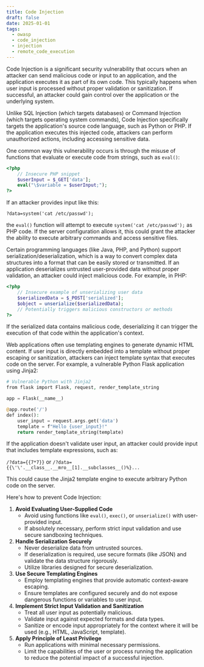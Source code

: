 ```yaml
---
title: Code Injection
draft: false
date: 2025-01-01
tags:
  - owasp
  - code_injection
  - injection
  - remote_code_execution
---
```


Code Injection is a significant security vulnerability that occurs when an attacker can send malicious code or input to an application, and the application executes it as part of its own code. This typically happens when user input is processed without proper validation or sanitization. If successful, an attacker could gain control over the application or the underlying system.

Unlike SQL Injection (which targets databases) or Command Injection (which targets operating system commands), Code Injection specifically targets the application's source code language, such as Python or PHP. If the application executes this injected code, attackers can perform unauthorized actions, including accessing sensitive data.

One common way this vulnerability occurs is through the misuse of functions that evaluate or execute code from strings, such as `eval()`:

```php
<?php
    // Insecure PHP snippet
    $userInput = $_GET['data'];
    eval("\$variable = $userInput;");
?>
```

If an attacker provides input like this:

`?data=system('cat /etc/passwd');`

the `eval()` function will attempt to execute `system('cat /etc/passwd');` as PHP code. If the server configuration allows it, this could grant the attacker the ability to execute arbitrary commands and access sensitive files.

Certain programming languages (like Java, PHP, and Python) support serialization/deserialization, which is a way to convert complex data structures into a format that can be easily stored or transmitted. If an application deserializes untrusted user-provided data without proper validation, an attacker could inject malicious code. For example, in PHP:

```php
<?php
    // Insecure example of unserializing user data
    $serializedData = $_POST['serialized'];
    $object = unserialize($serializedData);
    // Potentially triggers malicious constructors or methods
?>
```

If the serialized data contains malicious code, deserializing it can trigger the execution of that code within the application's context.

Web applications often use templating engines to generate dynamic HTML content. If user input is directly embedded into a template without proper escaping or sanitization, attackers can inject template syntax that executes code on the server. For example, a vulnerable Python Flask application using Jinja2:

```php
# Vulnerable Python with Jinja2
from flask import Flask, request, render_template_string

app = Flask(__name__)

@app.route('/')
def index():
    user_input = request.args.get('data')
    template = f"Hello {user_input}!"
    return render_template_string(template)
```

If the application doesn't validate user input, an attacker could provide input that includes template expressions, such as:

`/?data={{7*7}}` or `/?data={{\'\'.__class__.__mro__[1].__subclasses__()%}...`

This could cause the Jinja2 template engine to execute arbitrary Python code on the server.

Here's how to prevent Code Injection:

1.  **Avoid Evaluating User-Supplied Code**
    - Avoid using functions like `eval()`, `exec()`, or `unserialize()` with user-provided input.
    - If absolutely necessary, perform strict input validation and use secure sandboxing techniques.
2.  **Handle Serialization Securely**
    - Never deserialize data from untrusted sources.
    - If deserialization is required, use secure formats (like JSON) and validate the data structure rigorously.
    - Utilize libraries designed for secure deserialization.
3.  **Use Secure Templating Engines**
    - Employ templating engines that provide automatic context-aware escaping.
    - Ensure templates are configured securely and do not expose dangerous functions or variables to user input.
4.  **Implement Strict Input Validation and Sanitization**
    - Treat all user input as potentially malicious.
    - Validate input against expected formats and data types.
    - Sanitize or encode input appropriately for the context where it will be used (e.g., HTML, JavaScript, template).
5.  **Apply Principle of Least Privilege**
    - Run applications with minimal necessary permissions.
    - Limit the capabilities of the user or process running the application to reduce the potential impact of a successful injection.
